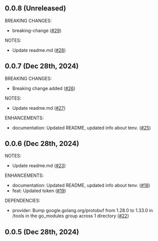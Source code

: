 ## 0.0.8 (Unreleased)

BREAKING CHANGES:

* breaking-change ([#29](https://github.com/Nmishin/terraform-provider-dodo/issues/29))

NOTES:

* Update readme.md ([#28](https://github.com/Nmishin/terraform-provider-dodo/issues/28))

## 0.0.7 (Dec 28th, 2024)

BREAKING CHANGES:

* Breaking change added ([#26](https://github.com/Nmishin/terraform-provider-dodo/issues/26))

NOTES:

* Update readme.md ([#27](https://github.com/Nmishin/terraform-provider-dodo/issues/27))

ENHANCEMENTS:

* documentation: Updated README, updated info about tenv. ([#25](https://github.com/Nmishin/terraform-provider-dodo/issues/25))

## 0.0.6 (Dec 28th, 2024)

NOTES:

* Update readme.md ([#23](https://github.com/Nmishin/terraform-provider-dodo/issues/23))

ENHANCEMENTS:

* documentation: Updated README, updated info about tenv. ([#18](https://github.com/Nmishin/terraform-provider-dodo/issues/18))
* feat: Updated token ([#19](https://github.com/Nmishin/terraform-provider-dodo/issues/19))

DEPENDENCIES:

* provider: Bump google.golang.org/protobuf from 1.28.0 to 1.33.0 in /tools in the go_modules group across 1 directory ([#22](https://github.com/Nmishin/terraform-provider-dodo/issues/22))

## 0.0.5 (Dec 28th, 2024)
